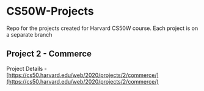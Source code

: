 # CS50W-Projects
Repo for the projects created for Harvard CS50W course. Each project is on a separate branch

## Project 2 - Commerce

Project Details - [https://cs50.harvard.edu/web/2020/projects/2/commerce/](https://cs50.harvard.edu/web/2020/projects/2/commerce/)
